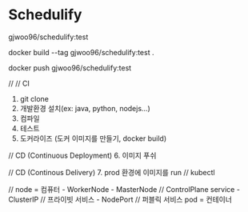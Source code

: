# Schedulify

gjwoo96/schedulify:test


docker build --tag gjwoo96/schedulify:test .

docker push gjwoo96/schedulify:test

//
// CI
1. git clone
2. 개발환경 설치(ex: java, python, nodejs...)
3. 컴파일
4. 테스트
5. 도커라이즈 (도커 이미지를 만들기, docker build)

// CD (Continuous Deployment)
6. 이미지 푸쉬











// CD (Continous Delivery)
7. prod 환경에 이미지를 run // kubectl


//
node = 컴퓨터
    - WorkerNode
    - MasterNode // ControlPlane
service
    - ClusterIP // 프라이빗 서비스
    - NodePort // 퍼블릭 서비스
pod = 컨테이너